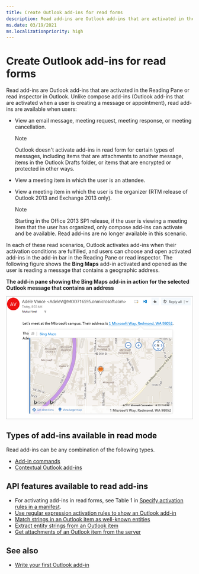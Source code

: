 ```yaml
---
title: Create Outlook add-ins for read forms
description: Read add-ins are Outlook add-ins that are activated in the Reading Pane or read inspector in Outlook.
ms.date: 03/19/2021
ms.localizationpriority: high
---
```


# Create Outlook add-ins for read forms

Read add-ins are Outlook add-ins that are activated in the Reading Pane or read inspector in Outlook. Unlike compose add-ins (Outlook add-ins that are activated when a user is creating a message or appointment), read add-ins are available when users:

- View an email message, meeting request, meeting response, or meeting cancellation.

   > [!NOTE]
   > Outlook doesn't activate add-ins in read form for certain types of messages, including items that are attachments to another message, items in the Outlook Drafts folder, or items that are encrypted or protected in other ways.

- View a meeting item in which the user is an attendee.

- View a meeting item in which the user is the organizer (RTM release of Outlook 2013 and Exchange 2013 only).

   > [!NOTE]
   > Starting in the Office 2013 SP1 release, if the user is viewing a meeting item that the user has organized, only compose add-ins can activate and be available. Read add-ins are no longer available in this scenario.

In each of these read scenarios, Outlook activates add-ins when their activation conditions are fulfilled, and users can choose and open activated add-ins in the add-in bar in the Reading Pane or read inspector. The following figure shows the **Bing Maps** add-in activated and opened as the user is reading a message that contains a geographic address.

**The add-in pane showing the Bing Maps add-in in action for the selected Outlook message that contains an address**

![Bing Map mail app in Outlook.](../images/outlook-detected-entity-card.png)

## Types of add-ins available in read mode

Read add-ins can be any combination of the following types.

- [Add-in commands](../design/add-in-commands.md)
- [Contextual Outlook add-ins](contextual-outlook-add-ins.md)

## API features available to read add-ins

- For activating add-ins in read forms, see Table 1 in [Specify activation rules in a manifest](activation-rules.md#specify-activation-rules-in-a-manifest).
- [Use regular expression activation rules to show an Outlook add-in](use-regular-expressions-to-show-an-outlook-add-in.md)
- [Match strings in an Outlook item as well-known entities](match-strings-in-an-item-as-well-known-entities.md)
- [Extract entity strings from an Outlook item](extract-entity-strings-from-an-item.md)
- [Get attachments of an Outlook item from the server](get-attachments-of-an-outlook-item.md)

## See also

- [Write your first Outlook add-in](../quickstarts/outlook-quickstart.md)
